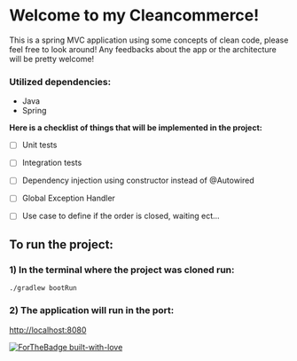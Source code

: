 # **Welcome to my Cleancommerce!**

This is a spring MVC application using some concepts of clean code, please feel free to look around! Any feedbacks about
the app or the architecture will be pretty welcome!

### **Utilized dependencies**:

- Java
- Spring

**Here is a checklist of things that will be implemented in the project:**

- [ ] Unit tests
- [ ] Integration tests
- [ ] Dependency injection using constructor instead of @Autowired
- [ ] Global Exception Handler
- [ ] Use case to define if the order is closed, waiting ect...


## **To run the project**:
### 1) In the terminal where the project was cloned run: 
`./gradlew bootRun`

### 2) The application will run in the port:
[http://localhost:8080](http://localhost:8080)

[![ForTheBadge built-with-love](http://ForTheBadge.com/images/badges/built-with-love.svg)](https://github.com/Saul97-arch)



